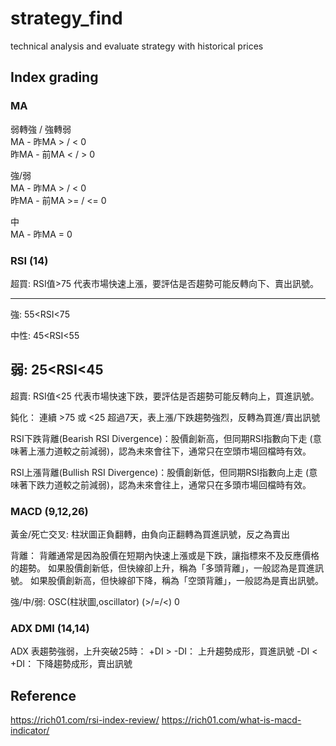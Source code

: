 # strategy_find
technical analysis and evaluate strategy with historical prices

## Index grading

### MA
弱轉強 / 強轉弱  
MA - 昨MA > / < 0  
昨MA - 前MA < / > 0

強/弱  
MA - 昨MA > / < 0  
昨MA - 前MA >= / <= 0

中  
MA - 昨MA = 0
  
### RSI (14)
超買:
RSI值>75
代表市場快速上漲，要評估是否趨勢可能反轉向下、賣出訊號。

---
強:
55<RSI<75

中性:
45<RSI<55

弱:
25<RSI<45
---

超賣:
RSI值<25
代表市場快速下跌，要評估是否趨勢可能反轉向上，買進訊號。

鈍化： 連續 >75 或 <25 超過7天，表上漲/下跌趨勢強烈，反轉為買進/賣出訊號

RSI下跌背離(Bearish RSI Divergence)：股價創新高，但同期RSI指數向下走 (意味著上漲力道較之前減弱)，認為未來會往下，通常只在空頭市場回檔時有效。

RSI上漲背離(Bullish RSI Divergence)：股價創新低，但同期RSI指數向上走 (意味著下跌力道較之前減弱)，認為未來會往上，通常只在多頭市場回檔時有效。

### MACD (9,12,26)
黃金/死亡交叉: 柱狀圖正負翻轉，由負向正翻轉為買進訊號，反之為賣出

背離：
背離通常是因為股價在短期內快速上漲或是下跌，讓指標來不及反應價格的趨勢。
如果股價創新低，但快線卻上升，稱為「多頭背離」，一般認為是買進訊號。
如果股價創新高，但快線卻下降，稱為「空頭背離」，一般認為是賣出訊號。

強/中/弱:
OSC(柱狀圖,oscillator) (>/=/<) 0

### ADX DMI (14,14)
ADX 表趨勢強弱，上升突破25時：
+DI > -DI： 上升趨勢成形，買進訊號
-DI < +DI： 下降趨勢成形，賣出訊號


## Reference
https://rich01.com/rsi-index-review/
https://rich01.com/what-is-macd-indicator/
